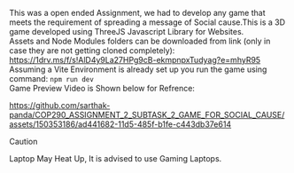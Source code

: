 This was a open ended Assignment, we had to develop any game that meets the requirement of spreading a message of Social cause.This is a 3D game developed using ThreeJS Javascript Library for Websites.</br>
Assets and Node Modules folders can be downloaded from link (only in case they are not getting cloned completely):</br>
https://1drv.ms/f/s!AlD4y9La27HPg9cB-ekmpnpxTudyag?e=mhyR95</br>
Assuming a Vite Environment is already set up you run the game using command: `npm run dev`</br>
Game Preview Video is Shown below for Refrence:</br>

https://github.com/sarthak-panda/COP290_ASSIGNMENT_2_SUBTASK_2_GAME_FOR_SOCIAL_CAUSE/assets/150353186/ad441682-11d5-485f-b1fe-c443db37e614

> [!CAUTION]
> Laptop May Heat Up, It is advised to use Gaming Laptops.
